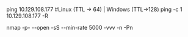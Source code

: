 ping 10.129.108.177
#Linux (TTL -> 64) | Windows (TTL->128)
ping -c 1 10.129.108.177 -R   

nmap -p- --open -sS --min-rate 5000 -vvv -n -Pn 